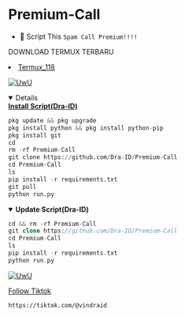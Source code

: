# Premium-Call 
  - 🌚 Script This `Spam Call Premium!!!!`

DOWNLOAD TERMUX TERBARU 
<li><a href="https://www.mediafire.com/file/r1ay7mhb9j2toix/com.termux_118.zip/file">Termux_118</a></code></li> 
<p align="center">
  
  <a href="https://github.com/Dra-ID"><img src="http://readme-typing-svg.herokuapp.com?color=FF1493&center=true&vCenter=true&multiline=false&lines=Kasih+Star+Dong+Sayang+Scnya+^_^" alt="UwU">

<details open>
  <summary><strong> Install Script(Dra-ID)</strong></summary>
  
```python
pkg update && pkg upgrade
pkg install python && pkg install python-pip
pkg install git
cd
rm -rf Premium-Call
git clone https://github.com/Dra-ID/Premium-Call
cd Premium-Call
ls
pip install -r requirements.txt
git pull
python run.py
```
  </details>
  
<details open>
  <summary><strong> Update Script(Dra-ID)</strong></summary>

  ```php
cd && rm -rf Premium-Call
git clone https://github.com/Dra-ID/Premium-Call
cd Premium-Call
ls
pip install -r requirements.txt
python run.py
  ```
  </details>
  
  <p align="center">
  
  <a href="https://github.com/Dra-ID"><img src="http://readme-typing-svg.herokuapp.com?color=FFFFFF&center=true&vCenter=true&multiline=false&lines=Recode/Decode+Lu+Sampah+(Trah+🚮" alt="UwU">
  
Follow Tiktok 
```bash
https://tiktok.com/@vindraid
```

